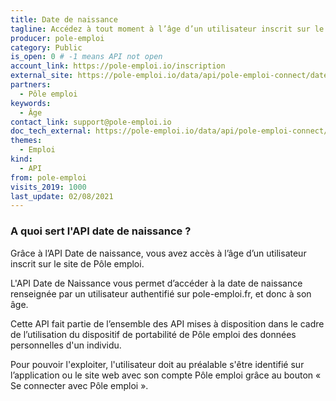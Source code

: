 ```yaml
---
title: Date de naissance
tagline: Accédez à tout moment à l’âge d’un utilisateur inscrit sur le site de Pôle emploi.
producer: pole-emploi
category: Public
is_open: 0 # -1 means API not open
account_link: https://pole-emploi.io/inscription
external_site: https://pole-emploi.io/data/api/pole-emploi-connect/date-naissance?tabgroup-api=documentation&doc-section=api-doc-section-caracteristiques
partners:
  - Pôle emploi
keywords:
  - Âge
contact_link: support@pole-emploi.io
doc_tech_external: https://pole-emploi.io/data/api/pole-emploi-connect/date-naissance?tabgroup-api=documentation&doc-section=api-doc-section-caracteristiques
themes:
  - Emploi
kind:
  - API
from: pole-emploi
visits_2019: 1000
last_update: 02/08/2021
---
```


### A quoi sert l'API date de naissance ?

Grâce à l’API Date de naissance, vous avez accès à l’âge d’un utilisateur inscrit sur le site de Pôle emploi.

L'API Date de Naissance vous permet d’accéder à la date de naissance renseignée par un utilisateur authentifié sur pole-emploi.fr, et donc à son âge.

Cette API fait partie de l’ensemble des API mises à disposition dans le cadre de l’utilisation du dispositif de portabilité de Pôle emploi des données personnelles d'un individu.

Pour pouvoir l'exploiter, l'utilisateur doit au préalable s'être identifié sur l’application ou le site web avec son compte Pôle emploi grâce au bouton « Se connecter avec Pôle emploi ».
